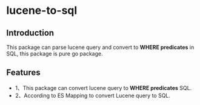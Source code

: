 # lucene-to-sql

## Introduction

This package can parse lucene query and convert to **WHERE predicates** in SQL, this package is pure go package.

## Features

- 1、This package can convert lucene query to **WHERE predicates** SQL.
- 2、According to ES Mapping to convert Lucene query to SQL.
